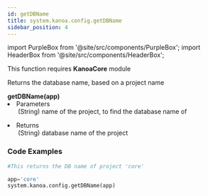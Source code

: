 ```yaml
---
id: getDBName
title: system.kanoa.config.getDBName
sidebar_position: 4
---
```

import PurpleBox from '@site/src/components/PurpleBox';
import HeaderBox from '@site/src/components/HeaderBox';

<PurpleBox>This function requires <b>KanoaCore</b> module</PurpleBox>

<HeaderBox header="Description">Returns the database name, based on a project name </HeaderBox>

<HeaderBox header="Syntax">
    <b>getDBName(app)</b>
    <li> Parameters <br />
        <ul> (String) name of the project, to find the database name of </ul>
    </li>
    <li> Returns <br />
        <ul> (String) database name of the project </ul>
    </li>
</HeaderBox>


### Code Examples

```py
#This returns the DB name of project 'core'

app='core'
system.kanoa.config.getDBName(app)
```